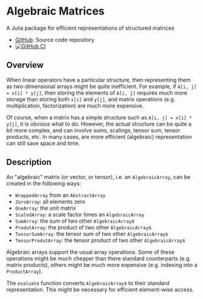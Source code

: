 # Algebraic Matrices

A Julia package for efficient representations of structured matrices

* [GitHub](https://github.com/eschnett/AlgebraicMatrices.jl): Source code repository
* [![GitHub CI](https://github.com/eschnett/AlgebraicMatrices.jl/workflows/CI/badge.svg)](https://github.com/eschnett/AlgebraicMatrices.jl/actions)

## Overview

When linear operators have a particular structure, then representing
them as two-dimensional arrays might be quite inefficient. For
example, if `A[i, j] = x[i] * y[j]`, then storing the elements of
`A[i, j]` requires much more storage than storing both `x[i]` and
`y[j]`, and matrix operations (e.g. multiplication, factorization) are
much more expensive.

Of course, when a matrix has a simple structure such as `A[i, j] =
x[i] * y[j]`, it is obvious what to do. However, the actual structure
can be quite a bit more complex, and can involve sums, scalings,
tensor sum, tensor products, etc. In many cases, are more efficient
(algebraic) representation can still save space and time.

## Description

An "algebraic" matrix (or vector, or tensor), i.e. an
`AlgebraicArray`, can be created in the following ways:

- `WrappedArray` from an `AbstractArray`
- `ZeroArray`: all elements zero
- `OneArray`: the unit matrix
- `ScaledArray`: a scale factor times an `AlgebraicArray`
- `SumArray`: the sum of two other `AlgebraicArray`s
- `ProdutArray`: the product of two other `AlgebraicArray`s
- `TensorSumArray`: the tensor sum of two other `AlgebraicArray`s
- `TensorProdutArray`: the tensor product of two other `AlgebraicArray`s

Algebraic arrays support the usual array operations. Some of these
operations might be much cheaper than there standard counterparts
(e.g. matrix products), others might be much more expensive (e.g.
indexing into a `ProductArray`).

The `evaluate` function converts `AlgebraicArray`s to their standard
representation. This might be necessary for efficient element-wise
access.
